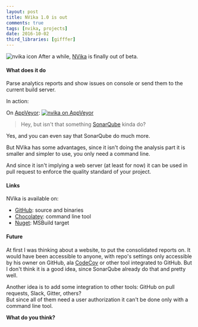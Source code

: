 ```yaml
---
layout: post
title: NVika 1.0 is out
comments: true
tags: [nvika, projects]
date: 2016-10-02
third_libraries: [gifffer]
---
```


![nvika icon](/resources/nvika-icon.png) After a while, [NVika](https://github.com/laedit/vika) is finally out of beta.

#### What does it do

Parse analytics reports and show issues on console or send them to the current build server.

In action:
<img data-gifffer="/resources/NVika_cmd.gif" />

On [AppVeyor](https://www.appveyor.com/):
[![nvika on AppVeyor](/resources/nvika-appveyor.png)](/resources/nvika-appveyor.png)

> Hey, but isn't that something [SonarQube](http://www.sonarqube.org) kinda do?

Yes, and you can even say that SonarQube do much more.

But NVika has some advantages, since it isn't doing the analysis part it is smaller and simpler to use, you only need a command line.

And since it isn't implying a web server (at least for now) it can be used in pull request to enforce the quality standard of your project.

#### Links

NVika is available on:

- [GitHub](https://github.com/laedit/vika/releases): source and binaries
- [Chocolatey](https://chocolatey.org/packages/nvika): command line tool
- [Nuget](https://www.nuget.org/packages/nvika.msbuild): MSBuild target

#### Future

At first I was thinking about a website, to put the consolidated reports on.  It would have been accessible to anyone, with repo's settings only accessible by his owner on GitHub, ala [CodeCov](https://codecov.io/) or other tool integrated to GitHub.
But I don't think it is a good idea, since SonarQube already do that and pretty well.

Another idea is to add some integration to other tools: GitHub on pull requests, Slack, Gitter, others?  
But since all of them need a user authorization it can't be done only with a command line tool.

**What do you think?**
